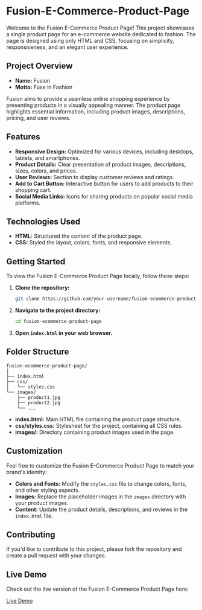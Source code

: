 # Fusion-E-Commerce-Product-Page

Welcome to the Fusion E-Commerce Product Page! This project showcases a single product page for an e-commerce website dedicated to fashion. The page is designed using only HTML and CSS, focusing on simplicity, responsiveness, and an elegant user experience.

## Project Overview

- **Name:** Fusion
- **Motto:** Fuse in Fashion

Fusion aims to provide a seamless online shopping experience by presenting products in a visually appealing manner. The product page highlights essential information, including product images, descriptions, pricing, and user reviews.

## Features

- **Responsive Design:** Optimized for various devices, including desktops, tablets, and smartphones.
- **Product Details:** Clear presentation of product images, descriptions, sizes, colors, and prices.
- **User Reviews:** Section to display customer reviews and ratings.
- **Add to Cart Button:** Interactive button for users to add products to their shopping cart.
- **Social Media Links:** Icons for sharing products on popular social media platforms.

## Technologies Used

- **HTML:** Structured the content of the product page.
- **CSS:** Styled the layout, colors, fonts, and responsive elements.

## Getting Started

To view the Fusion E-Commerce Product Page locally, follow these steps:

1. **Clone the repository:**

   ```bash
   git clone https://github.com/your-username/fusion-ecommerce-product-page.git
   ```

2. **Navigate to the project directory:**

   ```bash
   cd fusion-ecommerce-product-page
   ```

3. **Open `index.html` in your web browser.**

## Folder Structure

```
fusion-ecommerce-product-page/
│
├── index.html
├── css/
│   └── styles.css
└── images/
    ├── product1.jpg
    ├── product2.jpg
    └── ...
```

- **index.html:** Main HTML file containing the product page structure.
- **css/styles.css:** Stylesheet for the project, containing all CSS rules.
- **images/:** Directory containing product images used in the page.

## Customization

Feel free to customize the Fusion E-Commerce Product Page to match your brand's identity:

- **Colors and Fonts:** Modify the `styles.css` file to change colors, fonts, and other styling aspects.
- **Images:** Replace the placeholder images in the `images` directory with your product images.
- **Content:** Update the product details, descriptions, and reviews in the `index.html` file.

## Contributing

If you'd like to contribute to this project, please fork the repository and create a pull request with your changes.


## Live Demo

Check out the live version of the Fusion E-Commerce Product Page here:

[Live Demo](https://ankit-ar6787.github.io/Fusion-E-Commerce-Product-Page/)

